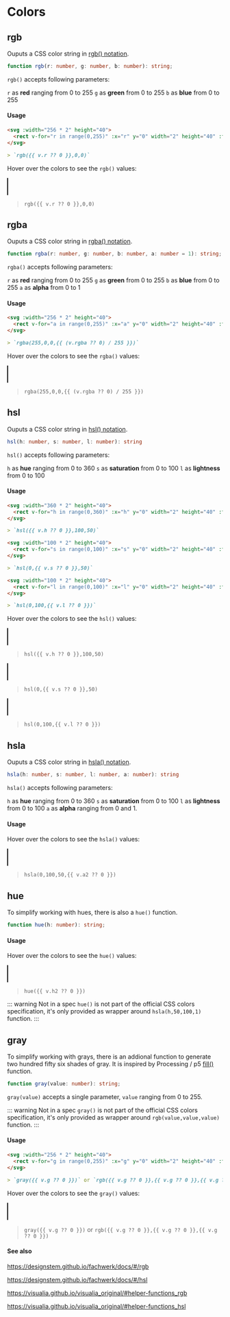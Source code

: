 # Colors

## rgb

Ouputs a CSS color string in [rgb() notation](<https://developer.mozilla.org/en-US/docs/Web/CSS/color_value/rgb()>).

```ts
function rgb(r: number, g: number, b: number): string;
```

`rgb()` accepts following parameters:

`r` as **red** ranging from 0 to 255
`g` as **green** from 0 to 255
`b` as **blue** from 0 to 255

#### Usage

```md
<svg :width="256 * 2" height="40">
  <rect v-for="r in range(0,255)" :x="r" y="0" width="2" height="40" :fill="rgb(r,0,0)" v-on:mouseover="v.r = r" />
</svg>

> `rgb({{ v.r ?? 0 }},0,0)`
```

Hover over the colors to see the `rgb()` values:

<svg :width="256 * 2" height="40">
  <rect v-for="r in range(0,255)" :x="r" y="0" width="2" height="40" :fill="rgb(r,0,0)" v-on:mouseover="v.r = r" />
</svg>

> `rgb({{ v.r ?? 0 }},0,0)`

## rgba

Ouputs a CSS color string in [rgba() notation](<https://developer.mozilla.org/en-US/docs/Web/CSS/color_value/rgba()>).

```ts
function rgba(r: number, g: number, b: number, a: number = 1): string;
```

`rgba()` accepts following parameters:

`r` as **red** ranging from 0 to 255
`g` as **green** from 0 to 255
`b` as **blue** from 0 to 255
`a` as **alpha** from 0 to 1

#### Usage

```md
<svg :width="256 * 2" height="40">
  <rect v-for="a in range(0,255)" :x="a" y="0" width="2" height="40" :fill="rgba(255,0,0,a / 255)" v-on:mouseover="v.rgba = a" />
</svg>

> `rgba(255,0,0,{{ (v.rgba ?? 0) / 255 }})`
```

Hover over the colors to see the `rgba()` values:

<svg :width="256 * 2" height="40">
  <rect v-for="a in range(0,255)" :x="a" y="0" width="2" height="40" :fill="rgba(255,0,0,a / 255)" v-on:mouseover="v.rgba = a" />
</svg>

> `rgba(255,0,0,{{ (v.rgba ?? 0) / 255 }})`

## hsl

Ouputs a CSS color string in [hsl() notation](<https://developer.mozilla.org/en-US/docs/Web/CSS/color_value/hsl()>).

```ts
hsl(h: number, s: number, l: number): string
```

`hsl()` accepts following parameters:

`h` as **hue** ranging from 0 to 360
`s` as **saturation** from 0 to 100
`l` as **lightness** from 0 to 100

#### Usage

```md
<svg :width="360 * 2" height="40">
  <rect v-for="h in range(0,360)" :x="h" y="0" width="2" height="40" :fill="hsl(h,100,50)" v-on:mouseover="v.h = h" />
</svg>

> `hsl({{ v.h ?? 0 }},100,50)`

<svg :width="100 * 2" height="40">
  <rect v-for="s in range(0,100)" :x="s" y="0" width="2" height="40" :fill="hsl(0,s,50)" v-on:mouseover="v.s = s" />
</svg>

> `hsl(0,{{ v.s ?? 0 }},50)`

<svg :width="100 * 2" height="40">
  <rect v-for="l in range(0,100)" :x="l" y="0" width="2" height="40" :fill="hsl(0,100,l)" v-on:mouseover="v.l = l" />
</svg>

> `hsl(0,100,{{ v.l ?? 0 }})`
```

Hover over the colors to see the `hsl()` values:

<svg :width="360 * 2" height="40">
  <rect v-for="h in range(0,360)" :x="h" y="0" width="2" height="40" :fill="hsl(h,100,50)" v-on:mouseover="v.h = h" />
</svg>

> `hsl({{ v.h ?? 0 }},100,50)`

<svg :width="100 * 2" height="40">
  <rect v-for="s in range(0,100)" :x="s" y="0" width="2" height="40" :fill="hsl(0,s,50)" v-on:mouseover="v.s = s" />
</svg>

> `hsl(0,{{ v.s ?? 0 }},50)`

<svg :width="100 * 2" height="40">
  <rect v-for="l in range(0,100)" :x="l" y="0" width="2" height="40" :fill="hsl(0,100,l)" v-on:mouseover="v.l = l" />
</svg>

> `hsl(0,100,{{ v.l ?? 0 }})`

## hsla

Ouputs a CSS color string in [hsla() notation](<https://developer.mozilla.org/en-US/docs/Web/CSS/color_value/hsla()>).

```ts
hsla(h: number, s: number, l: number, a: number): string
```

`hsla()` accepts following parameters:

`h` as **hue** ranging from 0 to 360
`s` as **saturation** from 0 to 100
`l` as **lightness** from 0 to 100
`a` as **alpha** ranging from 0 and 1.

#### Usage

Hover over the colors to see the `hsla()` values:

<svg :width="100 * 2" height="40">
  <rect v-for="a2 in range(0,100)" :x="a2" y="0" width="2" height="40" :fill="hsla(0,100,50,a2 / 100)" v-on:mouseover="v.a2 = a2" />
</svg>

> `hsla(0,100,50,{{ v.a2 ?? 0 }})`

## hue

To simplify working with hues, there is also a `hue()` function.

```ts
function hue(h: number): string;
```

#### Usage

Hover over the colors to see the `hue()` values:

<svg :width="360 * 2" height="40">
  <rect v-for="h2 in range(0,360)" :x="h2" y="0" width="2" height="40" :fill="hsl(h2,100,50)" v-on:mouseover="v.h2 = h2" />
</svg>

> `hue({{ v.h2 ?? 0 }})`

::: warning Not in a spec
`hue()` is not part of the official CSS colors specification, it's only provided as wrapper around `hsla(h,50,100,1)` function.
:::

## gray

To simplify working with grays, there is an addional function to generate two hundred fifty six shades of gray. It is inspired by Processing / p5 [fill()](https://p5js.org/reference/#/p5/fill) function.

```ts
function gray(value: number): string;
```

`gray(value)` accepts a single parameter, `value` ranging from 0 to 255.

::: warning Not in a spec
`gray()` is not part of the official CSS colors specification, it's only provided as wrapper around `rgb(value,value,value)` function.
:::

#### Usage

```md
<svg :width="256 * 2" height="40">
  <rect v-for="g in range(0,255)" :x="g" y="0" width="2" height="40" :fill="gray(g)" v-on:mouseover="v.g = g" />
</svg>

> `gray({{ v.g ?? 0 }})` or `rgb({{ v.g ?? 0 }},{{ v.g ?? 0 }},{{ v.g ?? 0 }})`
```

Hover over the colors to see the `gray()` values:

<svg :width="256 * 2" height="40">
  <rect v-for="g in range(0,255)" :x="g" y="0" width="2" height="40" :fill="gray(g)" v-on:mouseover="v.g = g" />
</svg>

> `gray({{ v.g ?? 0 }})` or `rgb({{ v.g ?? 0 }},{{ v.g ?? 0 }},{{ v.g ?? 0 }})`

#### See also

https://designstem.github.io/fachwerk/docs/#/rgb

https://designstem.github.io/fachwerk/docs/#/hsl

https://visualia.github.io/visualia_original/#helper-functions_rgb

https://visualia.github.io/visualia_original/#helper-functions_hsl
